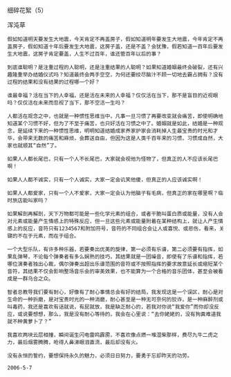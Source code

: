 细碎花絮（5）

浑沌草


    假如知道明天要发生大地震，今天肯定不再盖房子，假如知道明年要发生大地震，今年肯定不再盖房子，假如知道十年后要发生大地震，这房子盖，还是不盖？会犹豫，假若知道一百年后要发生大地震，这房子肯定要盖，人生不过百年，谁还管百年以后的事？

    到底谁聪明？是注重过程的人聪明，还是注重结果的人聪明？如果知道婚姻最终会破裂，还有兴趣隆重举办结婚仪式吗？知道最终会两手空空，为何还要绞尽脑汁不顾一切地去霸占拥有？没有过程的结果和没有结果的过程哪一个好？

    谁最幸福？活在当下的人幸福，还是活在未来的人幸福？仅仅活在当下，那不是盲目的近视眼吗？仅仅活在未来而忽视了当下，那不空活一生吗？

    人都活在观念之中，也就是一种惯性思维当中，凡事一旦习惯了再要改变就会痛苦，即使明确地知道某个习惯不好，但为了不至于痛苦，也只好活在习惯之中了。婚姻就是如此，结婚是一种观念，是延续下来的一种惯性思维，明明知道结婚成家养家护家会消耗掉人生最宝贵的时光和才华，会带来无数的痛苦和麻烦，会葬送自由，但因为这是人类千百年来的习惯，习惯成自然，大家也就顺其“自然”了。

    如果人人都长尾巴，只有一个人不长尾巴，大家就会视他为怪物了，但真正的人不应该长尾巴啊！

    如果人人都不诚实，只有一个人诚实，大家一定会讥笑他傻，但真正的人应该诚实啊！

    如果人人都爱家，只有一个人不爱家，大家一定会认为他脑子有毛病，但真正的家在哪里啊？临时旅店能叫家吗？

    如果解剖再解剖，天下万物都可能是一些化学元素的组合，或者干脆叫蛋白质或能量，没有人会对元素或能量产生情感上的特殊反应，但一旦这些元素或能量附着在某种结构上，就让人产生情感上的反应，音符只有1234567和附加符号，音符的不同组合会让人或喜悦、或悲伤，看来，关键的不在于元素，而在于组合。

    一个大型乐队，有许多种乐器，若要奏出优美的旋律，第一必须有乐谱，第二必须要有指挥，如果乱弹琴，不论每个弹奏者有多么娴熟的技巧，其结果就是一团噪音，即使有了乐谱和指挥，若哪位演奏者独出心裁，偶尔弹奏出超出乐谱范围的音符或不按照指挥的要求故意延长或缩短某个音符，其结果不仅会影响整场音乐会的审美效果，也不能算为一个合格的音乐团体，甚至会被看成是一群乌合之众。

    智者总教导我们要有耐心，好像有了耐心事情总会有好的结局，我发现这是一个误区，耐心是对生命的一种折磨，是对宝贵时光的一种消磨，耐心甚至是一种无可奈何的狡诈，是一种麻醉剂或叫毒药，我还是喜欢有话就说，有屁就放，我是缺乏耐心的，若我对你说“我爱你”而你却没反应，或说要想想，那么，我是没有耐心等待的，我会在心里说：“去你姥姥的，没有狗粪难道我就不种黄萝卜了？”

    我喜欢两块云层相撞，瞬间诞生闪电雷鸣霹雳，不喜欢像点燃一堆湿柴那样，费尽九牛二虎之力，最后烟雾腾腾，呛得人鼻涕眼泪直流，最后却没有火。

    没有永恒的誓约，要想保持永久的魅力，必须日日努力，要勇于忘却昨天的功劳。

    2006-5-7



